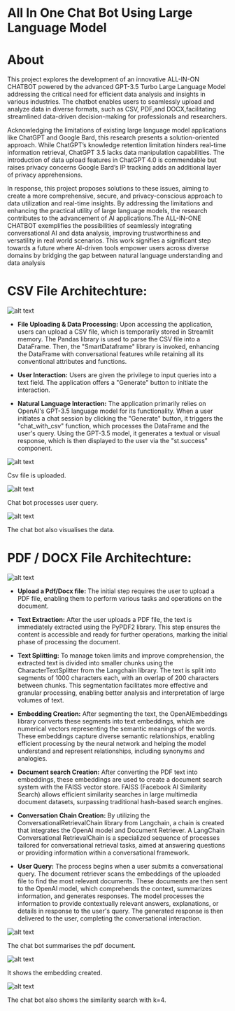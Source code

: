 # All In One Chat Bot Using Large Language Model 

# About 

This project explores the development of an innovative ALL-IN-ON CHATBOT powered by the advanced GPT-3.5 Turbo Large Language Model addressing the critical need for efficient data analysis and insights in various industries. The chatbot enables users to seamlessly upload and analyze data in diverse formats, such as CSV, PDF,and DOCX,facilitating streamlined data-driven decision-making for professionals and researchers.

Acknowledging the limitations of existing large language model applications like ChatGPT and Google Bard, this research presents a solution-oriented approach. While ChatGPT’s knowledge retention limitation hinders real-time information retrieval, ChatGPT 3.5 lacks data manipulation capabilities. The introduction of data upload features in ChatGPT 4.0 is commendable but raises privacy concerns Google Bard’s IP tracking adds an additional layer of privacy apprehensions. 

In response, this project proposes solutions to these issues, aiming to create a more comprehensive, secure, and privacy-conscious approach to data utilization and real-time insights. By addressing the limitations and enhancing the practical utility of large language models, the research contributes to the advancement of AI applications.The ALL-IN-ONE CHATBOT exemplifies the possibilities of seamlessly integrating conversational AI and data analysis, improving trustworthiness and versatility in real world scenarios. This work signifies a significant step towards a future where AI-driven tools empower users across diverse domains by bridging the gap between natural language understanding and data analysis


# CSV File Architechture: 

![alt text](<csv file format-1.jpeg>)

- **File Uploading & Data Processing:** 
Upon accessing the application, users can upload a CSV file, which is temporarily stored in Streamlit memory. The Pandas library is used to parse the CSV file into a DataFrame. Then, the "SmartDataframe" library is invoked, enhancing the DataFrame with conversational features while retaining all its conventional attributes and functions.

- **User Interaction:**  Users are given the privilege to input queries into a text field. The application offers a "Generate" button to initiate the interaction.

- **Natural Language Interaction:** The application primarily relies on OpenAI's GPT-3.5 language model for its functionality. When a user initiates a chat session by clicking the "Generate" button, it triggers the "chat_with_csv" function, which processes the DataFrame and the user's query. Using the GPT-3.5 model, it generates a textual or visual response, which is then displayed to the user via the "st.success" component.

![alt text](<csv upload.jpeg>)

Csv file is uploaded. 

![alt text](<csv processing.jpeg>)

Chat bot processes user query. 

![alt text](<csv chart.jpeg>)

The chat bot also visualises the data. 




# PDF / DOCX File Architechture: 

![alt text](<pdf file format-1.jpeg>)

- **Upload a Pdf/Docx file:** The initial step requires the user to upload a PDF file, enabling them to perform various tasks and operations on the document.

- **Text Extraction:** After the user uploads a PDF file, the text is immediately extracted using the PyPDF2 library. This step ensures the content is accessible and ready for further operations, marking the initial phase of processing the document.

- **Text Splitting:** To manage token limits and improve comprehension, the extracted text is divided into smaller chunks using the CharacterTextSplitter from the Langchain library. The text is split into segments of 1000 characters each, with an overlap of 200 characters between chunks. This segmentation facilitates more effective and granular processing, enabling better analysis and interpretation of large volumes of text.

- **Embedding Creation:** After segmenting the text, the OpenAIEmbeddings library converts these segments into text embeddings, which are numerical vectors representing the semantic meanings of the words. These embeddings capture diverse semantic relationships, enabling efficient processing by the neural network and helping the model understand and represent relationships, including synonyms and analogies.

- **Document search Creation:** After converting the PDF text into embeddings, these embeddings are used to create a document search system with the FAISS vector store. FAISS (Facebook AI Similarity Search) allows efficient similarity searches in large multimedia document datasets, surpassing traditional hash-based search engines.

- **Conversation Chain Creation:** By utilizing the ConversationalRetrievalChain library from Langchain, a chain is created that integrates the OpenAI model and Document Retriever. A LangChain Conversational RetrievalChain is a specialized sequence of processes tailored for conversational retrieval tasks, aimed at answering questions or providing information within a conversational framework.

- **User Query:** The process begins when a user submits a conversational query. The document retriever scans the embeddings of the uploaded file to find the most relevant documents. These documents are then sent to the OpenAI model, which comprehends the context, summarizes information, and generates responses. The model processes the information to provide contextually relevant answers, explanations, or details in response to the user's query. The generated response is then delivered to the user, completing the conversational interaction.

![alt text](<pdf processing.jpeg>)

The chat bot summarises the pdf document.

![alt text](embedding.jpeg)

It shows the embedding created. 

![alt text](<similarity search.jpeg>)

The chat bot also shows the similarity search with k=4.

